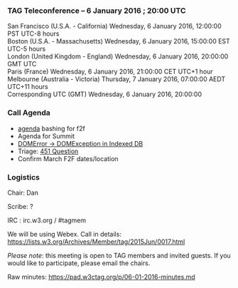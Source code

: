 ### TAG Teleconference – 6 January 2016 ; 20:00 UTC

San Francisco (U.S.A. - California)	Wednesday, 6 January 2016, 12:00:00	PST	UTC-8 hours  
Boston (U.S.A. - Massachusetts)	Wednesday, 6 January 2016, 15:00:00	EST	UTC-5 hours  
London (United Kingdom - England)	Wednesday, 6 January 2016, 20:00:00	GMT	UTC  
Paris (France)	Wednesday, 6 January 2016, 21:00:00	CET	UTC+1 hour  
Melbourne (Australia - Victoria)	Thursday, 7 January 2016, 07:00:00	AEDT	UTC+11 hours  
Corresponding UTC (GMT)	Wednesday, 6 January 2016, 20:00:00	 

### Call Agenda
* [agenda](https://github.com/w3ctag/meetings/blob/gh-pages/2016/01-mel/agenda.md) bashing for f2f
* Agenda for Summit
* [DOMError -> DOMException in Indexed DB](https://github.com/w3ctag/spec-reviews/issues/88)
* Triage: [451 Question](https://github.com/w3ctag/spec-reviews/issues/99)
* Confirm March F2F dates/location

### Logistics

Chair: Dan

Scribe: ?

IRC : irc.w3.org / #tagmem

We will be using Webex. Call in details: https://lists.w3.org/Archives/Member/tag/2015Jun/0017.html

*Please note*: this meeting is open to TAG members and invited guests. If you would like to participate, please email the chairs.

Raw minutes: https://pad.w3ctag.org/p/06-01-2016-minutes.md
